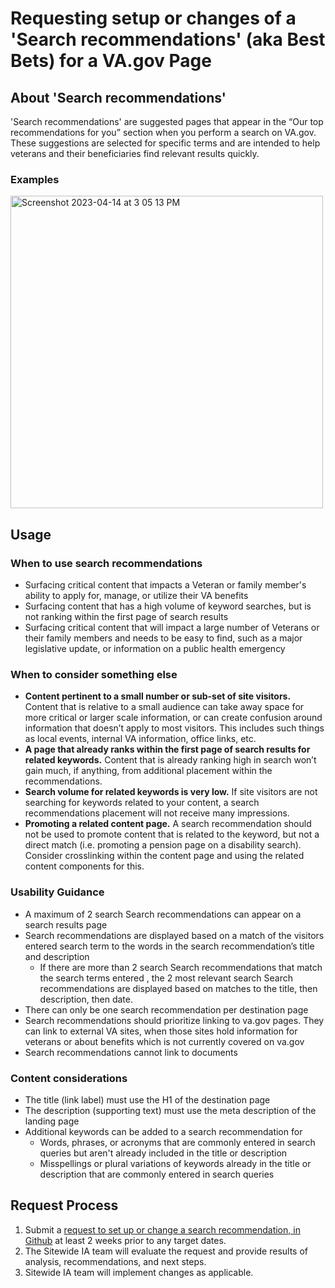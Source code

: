 # Requesting setup or changes of a 'Search recommendations' (aka Best Bets) for a VA.gov Page
## About 'Search recommendations'
'Search recommendations' are suggested pages that appear in the “Our top recommendations for you” section when you perform a search on VA.gov. These suggestions are selected for specific terms and are intended to help veterans and their beneficiaries find relevant results quickly.

### Examples
<img width="500" alt="Screenshot 2023-04-14 at 3 05 13 PM" src="https://user-images.githubusercontent.com/122128479/232144625-ad79aed0-0897-46ff-8be0-354d72616d89.png">

## Usage
### When to use search recommendations
- Surfacing critical content that impacts a Veteran or family member's ability to apply for, manage, or utilize their VA benefits
- Surfacing content that has a high volume of keyword searches, but is not ranking within the first page of search results
- Surfacing critical content that will impact a large number of Veterans or their family members and needs to be easy to find, such as a major legislative update, or information on a public health emergency

### When to consider something else
- **Content pertinent to a small number or sub-set of site visitors.** Content that is relative to a small audience can take away space for more critical or larger scale information, or can create confusion around information that doesn’t apply to most visitors. This includes such things as local events, internal VA information, office links, etc.
- **A page that already ranks within the first page of search results for related keywords.** Content that is already ranking high in search won’t gain much, if anything, from additional placement within the recommendations. 
- **Search volume for related keywords is very low.** If site visitors are not searching for keywords related to your content, a search recommendations placement will not receive many impressions.
- **Promoting a related content page.** A search recommendation should not be used to promote content that is related to the keyword, but not a direct match (i.e. promoting a pension page on a disability search). Consider crosslinking within the content page and using the related content components for this.

### Usability Guidance
- A maximum of 2 search Search recommendations can appear on a search results page
- Search recommendations are displayed based on a match of the visitors entered search term to the words in the search recommendation’s title and description
   - If there are more than 2 search Search recommendations that match the search terms entered , the 2 most relevant search Search recommendations are displayed based on matches to the title, then description, then date.
- There can only be one search recommendation per destination page
- Search recommendations should prioritize linking to va.gov pages. They can link to external VA sites, when those sites hold information for veterans or about benefits which is not currently covered on va.gov
- Search recommendations cannot link to documents

### Content considerations
- The title (link label) must use the H1 of the destination page
- The description (supporting text)  must use the meta description of the landing page
- Additional keywords can be added to a search recommendation for 
   - Words, phrases, or acronyms that are commonly entered in search queries but aren't already included in the title or description
   - Misspellings or plural variations of keywords already in the title or description that are commonly entered in search queries

## Request Process
1. Submit a [request to set up or change a search recommendation, in Github](https://github.com/department-of-veterans-affairs/va.gov-team/issues/new?template=CAIA+Best+Bet+Request.md) at least 2 weeks prior to any target dates.
2. The Sitewide IA team will evaluate the request and provide results of analysis, recommendations, and next steps.
3. Sitewide IA team will implement changes as applicable.
